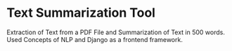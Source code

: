 # Text Summarization Tool
 Extraction of Text from a PDF File and Summarization of Text in 500 words. Used Concepts of NLP and Django as a frontend framework.
